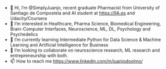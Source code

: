 - 👋 Hi, I’m @SimplyJuanjo, recent graduate Pharmacist from University of Santiago de Compostela and AI student at https://IIA.es and Udacity/Coursera
- 👀 I’m interested in Healthcare, Pharma Science, Biomedical Engineering, Brain-Computer Interfaces, Neuroscience, ML, DL, Psychology and Psychedelics
- 🌱 I’m currently learning Intermediate Python for Data Science & Machine Learning and Artificial Intelligence for Business
- 💞️ I’m looking to collaborate on neuroscience research, ML research and entrepreneurship with both. 
- 📫 How to reach me https://www.linkedin.com/in/juanjodoolmo/

<!---
SimplyJuanjo/SimplyJuanjo is a ✨ special ✨ repository because its `README.md` (this file) appears on your GitHub profile.
You can click the Preview link to take a look at your changes.
--->
